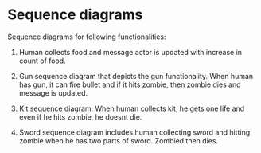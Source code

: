 # Sequence diagrams

Sequence diagrams for following functionalities:

1) Human collects food and message actor is updated with increase in count of food.

2) Gun sequence diagram that depicts the gun functionality. When human has gun, it can fire bullet and if it hits zombie, then zombie dies and message is updated.

3) Kit sequence diagram: When human collects kit, he gets one life and even if he hits zombie, he doesnt die. 

4) Sword sequence diagram includes human collecting sword and hitting zombie when he has two parts of sword. Zombied then dies.


